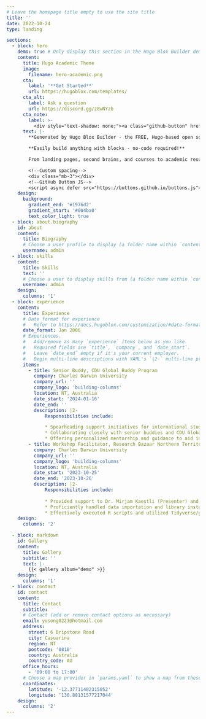 ```yaml
---
# Leave the homepage title empty to use the site title
title: ''
date: 2022-10-24
type: landing

sections:
  - block: hero
    demo: true # Only display this section in the Hugo Blox Builder demo site
    content:
      title: Hugo Academic Theme
      image:
        filename: hero-academic.png
      cta:
        label: '**Get Started**'
        url: https://hugoblox.com/templates/
      cta_alt:
        label: Ask a question
        url: https://discord.gg/z8wNYzb
      cta_note:
        label: >-
          <div style="text-shadow: none;"><a class="github-button" href="https://github.com/HugoBlox/hugo-blox-builder" data-icon="octicon-star" data-size="large" data-show-count="true" aria-label="Star">Star Hugo Blox Builder</a></div><div style="text-shadow: none;"><a class="github-button" href="https://github.com/HugoBlox/theme-academic-cv" data-icon="octicon-star" data-size="large" data-show-count="true" aria-label="Star">Star the Academic template</a></div>
      text: |-
        **Generated by Hugo Blox Builder - the FREE, Hugo-based open source website builder trusted by 500,000+ sites.**

        **Easily build anything with blocks - no-code required!**

        From landing pages, second brains, and courses to academic resumés, conferences, and tech blogs.

        <!--Custom spacing-->
        <div class="mb-3"></div>
        <!--GitHub Button JS-->
        <script async defer src="https://buttons.github.io/buttons.js"></script>
    design:
      background:
        gradient_end: '#1976d2'
        gradient_start: '#004ba0'
        text_color_light: true
  - block: about.biography
    id: about
    content:
      title: Biography
      # Choose a user profile to display (a folder name within `content/authors/`)
      username: admin
  - block: skills
    content:
      title: Skills
      text: ''
      # Choose a user to display skills from (a folder name within `content/authors/`)
      username: admin
    design:
      columns: '1'
  - block: experience
    content:
      title: Experience
      # Date format for experience
      #   Refer to https://docs.hugoblox.com/customization/#date-format
      date_format: Jan 2006
      # Experiences.
      #   Add/remove as many `experience` items below as you like.
      #   Required fields are `title`, `company`, and `date_start`.
      #   Leave `date_end` empty if it's your current employer.
      #   Begin multi-line descriptions with YAML's `|2-` multi-line prefix.
      items:
        - title: Senior Buddy, CDU Global Buddy Program
          company: Charles Darwin University
          company_url: ''
          company_logo: 'building-columns'
          location: NT, Australia
          date_start: '2024-01-16'
          date_end: ''
          description: |2-
              Responsibilities include:

              * Spearheading support initiatives for international students, nurturing a sense of belonging, and orchestrating in-person gatherings to cultivate cultural exchange and solidarity.
              * Collaborating closely with senior buddies and CDU Global staff to innovate student engagement strategies, thereby enhancing the overall student experience, and fostering a welcoming campus environment.
              * Offering personalized mentorship and guidance to aid international students in navigating academic challenges and social integration, ensuring their seamless transition into university life, and promoting cross-cultural understanding.
        - title: Workshop Facilitator, Research Bazaar Northern Territory
          company: Charles Darwin University
          company_url: ''
          company_logo: 'building-columns'
          location: NT, Australia
          date_start: '2023-10-25'
          date_end: '2023-10-26'
          description: |2-
              Responsibilities include:
              
              * Provided support to Dr. Mirjam Kaestli (Presenter) and collaborated with other facilitators in assisting participants with debugging program environments and troubleshooting code during workshops. 
              * Proficiently handled data importation and library installations in R, demonstrating adeptness in fundamental operations.
              * Effectively executed R scripts and utilized Tidyverse/ggplot2 packages for data manipulation and visualization, highlighting advanced R techniques.
    design:
      columns: '2'

  - block: markdown
    id: Gallery
    content:
      title: Gallery
      subtitle: ''
      text: |-
        {{< gallery album="demo" >}}
    design:
      columns: '1'
  - block: contact
    id: contact
    content:
      title: Contact
      subtitle:
      # Contact (add or remove contact options as necessary)
      email: yusong0223@hotmail.com
      address:
        street: 6 Dripstone Road
        city: Casuarina
        region: NT
        postcode: '0810'
        country: Australia
        country_code: AU
      office_hours:
        - '09:00 to 17:00'
      # Choose a map provider in `params.yaml` to show a map from these coordinates
      coordinates:
        latitude: '-12.37711482315052'
        longitude: '130.88131577217044' 
    design:
      columns: '2'
---
```

